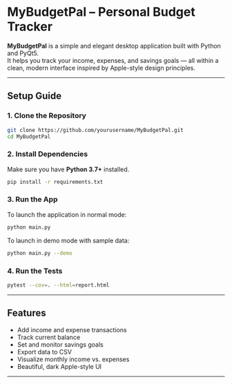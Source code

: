# MyBudgetPal – Personal Budget Tracker

**MyBudgetPal** is a simple and elegant desktop application built with Python and PyQt5.  
It helps you track your income, expenses, and savings goals — all within a clean, modern interface inspired by Apple-style design principles.

---

## Setup Guide

### 1. Clone the Repository

```bash
git clone https://github.com/yourusername/MyBudgetPal.git
cd MyBudgetPal
```

### 2. Install Dependencies

Make sure you have **Python 3.7+** installed.

```bash
pip install -r requirements.txt
```

### 3. Run the App

To launch the application in normal mode:

```bash
python main.py
```

To launch in demo mode with sample data:

```bash
python main.py --demo
```

### 4. Run the Tests

```bash
pytest --cov=. --html=report.html
```
---

## Features

* Add income and expense transactions
* Track current balance
* Set and monitor savings goals
* Export data to CSV
* Visualize monthly income vs. expenses
* Beautiful, dark Apple-style UI

---

